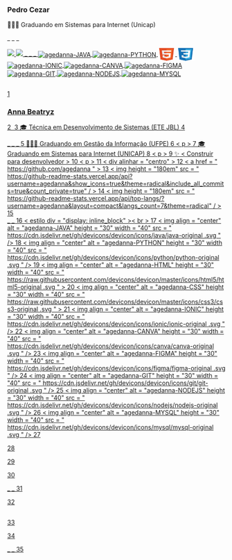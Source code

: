 ###  Pedro Cezar

👩🏽‍💻 Graduando em Sistemas para Internet (Unicap)
<div> </div> _ _ _
<p ></ p>


  <a href="https://github.com/Pedro Cezardev">
  <img height="180em" src="https://github-readme-stats.vercel.app/api?username=agedanna&show_icons=true&theme=radical&include_all_commits=true&count_private=true"/>
  <img height="180em" src="https://github-readme-stats.vercel.app/api/top-langs/?username=agedanna&layout=compact&langs_count=7&theme=radical"/>
</div> _ _ _

<img align="center" alt="agedanna-JAVA" height="30" width="40" src="https://cdn.jsdelivr.net/gh/devicons/devicon/icons/java/java-original.svg" />
  <img align="center" alt="agedanna-PYTHON" height="30" width="40" src="https://cdn.jsdelivr.net/gh/devicons/devicon/icons/python/python-original.svg" />       
  <img align="center" alt="agedanna-HTML" height="30" width="40" src="https://raw.githubusercontent.com/devicons/devicon/master/icons/html5/html5-original.svg">
  <img align="center" alt="agedanna-CSS" height="30" width="40" src="https://raw.githubusercontent.com/devicons/devicon/master/icons/css3/css3-original.svg">
  <img align="center" alt="agedanna-IONIC" height="30" width="40" src="https://cdn.jsdelivr.net/gh/devicons/devicon/icons/ionic/ionic-original.svg" />
  <img align="center" alt="agedanna-CANVA" height="30" width="40" src="https://cdn.jsdelivr.net/gh/devicons/devicon/icons/canva/canva-original.svg" />
  <img align="center" alt="agedanna-FIGMA" height="30" width="40" src="https://cdn.jsdelivr.net/gh/devicons/devicon/icons/figma/figma-original.svg" />
  <img align="center" alt="agedanna-GIT" height="30" width="40" src="https://cdn.jsdelivr.net/gh/devicons/devicon/icons/git/git-original.svg" />
  <img align="center" alt="agedanna-NODEJS" height="30" width="40" src="https://cdn.jsdelivr.net/gh/devicons/devicon/icons/nodejs/nodejs-original.svg" />
  <img align="center" alt="agedanna-MYSQL" height="30" width="40" src="https://cdn.jsdelivr.net/gh/devicons/devicon/icons/mysql/mysql-original.svg" />
          
          
                
   </div>
  
  ##
 
<div> 
 
  
1
### Anna Beatryz
2
​
3
🎓 Técnica em Desenvolvimento de Sistemas (ETE JBL)
4
<div> </div> _ _ _
5
👩🏽‍💻 Graduando em Gestão da Informação (UFPE)
6
 < p ></ p >
7
🎓 Graduando em Sistemas para Internet (UNICAP)
8
  < p ></ p >
9
✨ < Construir para desenvolvedor >
10
  < p ></ p >
11
< div  alinhar = "centro" >
12
  < a  href = " https://github.com/agedanna " >
13
  < img  height = "180em"  src = " https://github-readme-stats.vercel.app/api?username=agedanna&show_icons=true&theme=radical&include_all_commits=true&count_private=true" / >
14
  < img  height = "180em"  src = " https://github-readme-stats.vercel.app/api/top-langs/?username=agedanna&layout=compact&langs_count=7&theme=radical" / >
15
</div> _ _
16
< estilo div  = "display: inline_block" >< br >
17
  < img  align = "center"  alt = "agedanna-JAVA"  height = "30"  width = "40"  src = " https://cdn.jsdelivr.net/gh/devicons/devicon/icons/java/java-original .svg "  />
18
  < img  align = "center"  alt = "agedanna-PYTHON"  height = "30"  width = "40"  src = " https://cdn.jsdelivr.net/gh/devicons/devicon/icons/python/python-original .svg "  />       
19
  < img  align = "center"  alt = "agedanna-HTML"  height = "30"  width = "40"  src = " https://raw.githubusercontent.com/devicons/devicon/master/icons/html5/html5-original .svg " >
20
  < img  align = "center"  alt = "agedanna-CSS"  height = "30"  width = "40"  src = " https://raw.githubusercontent.com/devicons/devicon/master/icons/css3/css3-original .svg " >
21
  < img  align = "center"  alt = "agedanna-IONIC"  height = "30"  width = "40"  src = " https://cdn.jsdelivr.net/gh/devicons/devicon/icons/ionic/ionic-original .svg "  />
22
  < img  align = "center"  alt = "agedanna-CANVA"  height = "30"  width = "40"  src = " https://cdn.jsdelivr.net/gh/devicons/devicon/icons/canva/canva-original .svg "  />
23
  < img  align = "center"  alt = "agedanna-FIGMA"  height = "30"  width = "40"  src = " https://cdn.jsdelivr.net/gh/devicons/devicon/icons/figma/figma-original .svg "  />
24
  < img  align = "center"  alt = "agedanna-GIT"  height = "30"  width = "40"  src = " https://cdn.jsdelivr.net/gh/devicons/devicon/icons/git/git-original .svg "  />
25
  < img  align = "center"  alt = "agedanna-NODEJS"  height = "30"  width = "40"  src = " https://cdn.jsdelivr.net/gh/devicons/devicon/icons/nodejs/nodejs-original .svg "  />
26
  < img  align = "center"  alt = "agedanna-MYSQL"  height = "30"  width = "40"  src = " https://cdn.jsdelivr.net/gh/devicons/devicon/icons/mysql/mysql-original .svg "  />
27
          
28
          
29
                
30
   </div> _ _
31
  
32
  ##
33
 
34
<div> _ _ 
35
  
